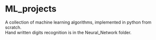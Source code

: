 # ML_projects
A collection of machine learning algorithms, implemented in python from scratch.  
Hand written digits recognition is in the Neural_Network folder.
